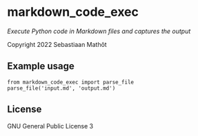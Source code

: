 # markdown_code_exec

*Execute Python code in Markdown files and captures the output*

Copyright 2022 Sebastiaan Mathôt


## Example usage

``` { .python capture }
from markdown_code_exec import parse_file
parse_file('input.md', 'output.md')
```


## License

GNU General Public License 3
